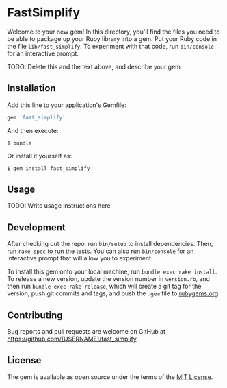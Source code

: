 # FastSimplify

Welcome to your new gem! In this directory, you'll find the files you need to be able to package up your Ruby library into a gem. Put your Ruby code in the file `lib/fast_simplify`. To experiment with that code, run `bin/console` for an interactive prompt.

TODO: Delete this and the text above, and describe your gem

## Installation

Add this line to your application's Gemfile:

```ruby
gem 'fast_simplify'
```

And then execute:

    $ bundle

Or install it yourself as:

    $ gem install fast_simplify

## Usage

TODO: Write usage instructions here

## Development

After checking out the repo, run `bin/setup` to install dependencies. Then, run `rake spec` to run the tests. You can also run `bin/console` for an interactive prompt that will allow you to experiment.

To install this gem onto your local machine, run `bundle exec rake install`. To release a new version, update the version number in `version.rb`, and then run `bundle exec rake release`, which will create a git tag for the version, push git commits and tags, and push the `.gem` file to [rubygems.org](https://rubygems.org).

## Contributing

Bug reports and pull requests are welcome on GitHub at https://github.com/[USERNAME]/fast_simplify.


## License

The gem is available as open source under the terms of the [MIT License](http://opensource.org/licenses/MIT).

